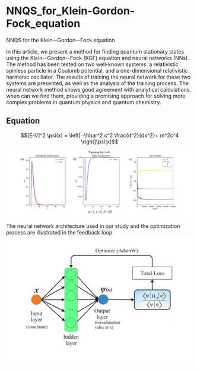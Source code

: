 # NNQS_for_Klein-Gordon-Fock_equation
NNQS for the Klein--Gordon--Fock equation

In this article, we present a method for finding quantum stationary states using the Klein--Gordon--Fock (KGF) equation and neural networks (NNs). The method has been tested on two well-known systems: a relativistic spinless particle in a Coulomb potential, and a one-dimensional relativistic harmonic oscillator. The results of training the neural network for these two systems are presented, as well as the analysis of the training process. The neural network method shows good agreement with analytical calculations, when can we find them, providing a promising approach for solving more complex problems in quantum physics and  quantum chemistry.

## Equation 
$$[E-V]^2 \psi(x) = \left[ -\hbar^2 c^2 \frac{d^2}{dx^2}+ m^2c^4 \right]\psi(x)$$


<img src="./1.png"  width="500" 
     height=auto>

The neural network architecture used in our study and the optimization
process are illustrated in the feedback loop.
<img src="./NN.png"  width="500" 
     height=auto>
